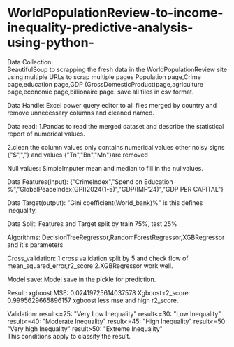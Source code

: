 # WorldPopulationReview-to-income-inequality-predictive-analysis-using-python-
Data Collection:  
BeautifulSoup to scrapping the fresh data in the WorldPopulationReview site using multiple URLs to scrap multiple pages
Population page,Crime page,education page,GDP (GrossDomesticProduct)page,agriculture page,economic page,billionaire page.
save all files in csv format.

Data Handle:
Excel power query editor to all files merged by country and remove unnecessary columns and cleaned named.

Data read:
1.Pandas to read the merged dataset and describe the statistical report of numerical values.

2.clean the column values only contains numerical values other noisy signs {"$",","} and values {"Tn","Bn","Mn"}are removed

Null values:
SimpleImputer mean and median to fill in the nullvalues. 

Data Features(Input):
{"CrimeIndex","Spend on Education %","GlobalPeaceIndex(GPI)2024(1-5)","GDP(IMF'24)","GDP PER CAPITAL"}

Data Target(output):
"Gini coefficient(World_bank)%" is this defines inequality. 

Data Split:
Features and Target split by train 75%, test 25%

Algorithms:
DecisionTreeRegressor,RandomForestRegressor,XGBRegressor and it's parameters 

Cross_validation:
1.cross validation split by 5 and check flow of mean_squared_error,r2_score
2.XGBRegressor work well.

Model save:
Model save in the pickle for prediction.

Result:
xgboost MSE: 0.02419725614037578
Xgboost r2_score: 0.9995629665896157
xgboost less mse and high r2_score.

Validation:
 result<=25: "Very Low Inequality"
 result<=30: "Low Inequality"
 result<=40: "Moderate Inequality" 
 result<=45: "High Inequality"
 result<=50:  "Very high Inequality"
 result>50:  "Extreme Inequality"  
This conditions apply to classify the result.
               









